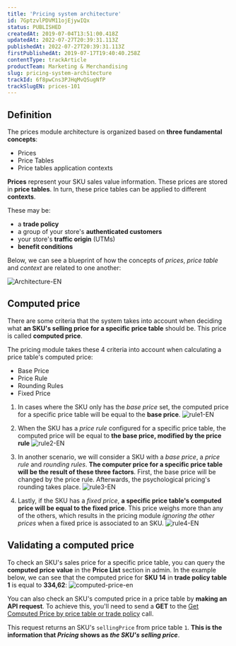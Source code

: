 ```yaml
---
title: 'Pricing system architecture'
id: 7GptzvlPDVM11ojEjywIQx
status: PUBLISHED
createdAt: 2019-07-04T13:51:00.418Z
updatedAt: 2022-07-27T20:39:31.113Z
publishedAt: 2022-07-27T20:39:31.113Z
firstPublishedAt: 2019-07-17T19:40:40.258Z
contentType: trackArticle
productTeam: Marketing & Merchandising
slug: pricing-system-architecture
trackId: 6f8pwCns3PJHqMvQSugNfP
trackSlugEN: prices-101
---
```


## Definition

The prices module architecture is organized based on **three fundamental concepts**:

- Prices
- Price Tables
- Price tables application contexts

**Prices** represent your SKU sales value information. These prices are stored in **price tables**. In turn, these price tables can be applied to different **contexts**.

These may be:

- a **trade policy**
- a group of your store's **authenticated customers**
- your store's **traffic origin** (UTMs)
- **benefit conditions**

Below, we can see a blueprint of how the concepts of *prices*, *price table* and *context* are related to one another:

![Architecture-EN](//images.ctfassets.net/alneenqid6w5/6e0dbJq89EfPqJTKUiuju8/b0acbc822f1da5c78e100c075831982d/Architecture__2_.svg)

## Computed price

There are some criteria that the system takes into account when deciding what **an SKU's selling price for a specific price table** should be. This price is called **computed price**.

The pricing module takes these 4 criteria into account when calculating a price table's computed price:

- Base Price
- Price Rule
- Rounding Rules
- Fixed Price

1. In cases where the SKU only has the *base price* set, the computed price for a specific price table will be equal to the **base price**.
![rule1-EN](//images.ctfassets.net/alneenqid6w5/49vh298CSTLJBLWRvAt9Wx/b6e4cd1212dfbcffbeff6e8feafc7a3d/rule1__1_.svg) 

2. When the SKU has a *price rule* configured for a specific price table, the computed price will be equal to **the base price, modified by the price rule**
![rule2-EN](//images.ctfassets.net/alneenqid6w5/49T4V2FxtwLPfQdPWp27Hm/746255f33fb8d0dc0fc6696808971e37/rule2__1_.svg) 

3. In another scenario, we will consider a SKU with a *base price*, a *price rule* and *rounding rules*. **The computer price for a specific price table will be the result of these three factors**. First, the base price will be changed by the price rule. Afterwards, the psychological pricing's rounding takes place.
![rule3-EN](//images.ctfassets.net/alneenqid6w5/7xwUkHqOkGx6toE6qkXQ2M/ab20002cafca089dcfbb909970dd4e4b/rule3__1_.svg) 

4. Lastly, if the SKU has a *fixed price*, **a specific price table's computed price will be equal to the fixed price**. This price weighs more than any of the others, which results in the pricing module *ignoring the other prices* when a fixed price is associated to an SKU. 
![rule4-EN](//images.ctfassets.net/alneenqid6w5/7qQe04LL529cFeyW2UjGws/3b80fb4386164dd52d792c81bf4956c0/rule4__1_.svg)

## Validating a computed price

To check an SKU's sales price for a specific price table, you can query the **computed price value** in the **Price List** section in admin. In the example below, we can see that the computed price for **SKU 14** in **trade policy table 1** is equal to **334,62**:
![computed-price-en](//images.ctfassets.net/alneenqid6w5/4LtPPVFSSHGOZAENhHeRyZ/56a5705d20dff8ebe13d8fdfa181a330/computed-price-en.png)

You can also check an SKU's computed price in a price table by **making an API request**. To achieve this, you'll need to send a **GET** to the [Get Computed Price by price table or trade policy](https://developers.vtex.com/vtex-rest-api/reference/getcomputedpricebypricetable) call.

This request returns an SKU's `sellingPrice` from price table `1`. **This is the information that *Pricing* shows as *the SKU's selling price***. 

